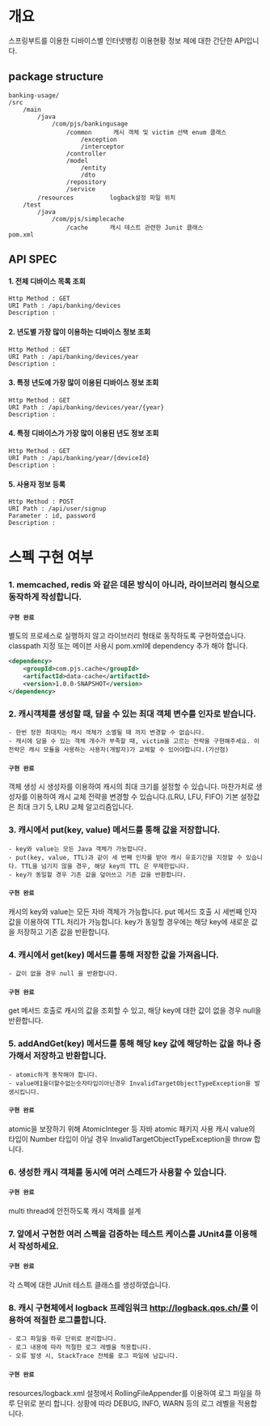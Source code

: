 ﻿# 개요
스프링부트를 이용한 디바이스별 인터넷뱅킹 이용현황 정보 제에 대한 간단한 API입니다.

## package structure
```
banking-usage/
/src
    /main
        /java
            /com/pjs/bankingusage
                /common      캐시 객체 및 victim 선택 enum 클래스
                    /exception
                    /interceptor
                /controller
                /model
                    /entity
                    /dto
                /repository
                /service
        /resources          logback설정 파일 위치
    /test
        /java
            /com/pjs/simplecache
                /cache      캐시 테스트 관련한 Junit 클래스
pom.xml  
```
## API SPEC
#### 1. 전체 디바이스 목록 조회
```
Http Method : GET
URI Path : /api/banking/devices
Description : 
```
#### 2. 년도별 가장 많이 이용하는 디바이스 정보 조회
```
Http Method : GET
URI Path : /api/banking/devices/year
Description : 
```
#### 3. 특정 년도에 가장 많이 이용된 디바이스 정보 조회
```
Http Method : GET
URI Path : /api/banking/devices/year/{year}
Description : 
```

#### 4. 특정 디바이스가 가장 많이 이용된 년도 정보 조회
```
Http Method : GET
URI Path : /api/banking/year/{deviceId}
Description : 
```

#### 5. 사용자 정보 등록
```
Http Method : POST
URI Path : /api/user/signup
Parameter : id, password
Description : 
```

# 스펙 구현 여부
### 1. memcached, redis 와 같은 데몬 방식이 아니라, 라이브러리 형식으로 동작하게 작성합니다.
#### `구현 완료`
별도의 프로세스로 실행하지 않고 라이브러리 형태로 동작하도록 구현하였습니다. 
classpath 지정 또는 메이븐 사용시 pom.xml에 dependency 추가 해야 합니다.
``` xml
<dependency>
    <groupId>com.pjs.cache</groupId>
	<artifactId>data-cache</artifactId>
	<version>1.0.0-SNAPSHOT</version>
</dependency>
```

### 2. 캐시객체를 생성할 때, 담을 수 있는 최대 객체 변수를 인자로 받습니다.
	- 한번 정한 최대치는 캐시 객체가 소멸될 때 까지 변경할 수 없습니다.
    - 캐시에 담을 수 있는 객체 개수가 부족할 때, victim을 고르는 전략을 구현해주세요. 이 전략은 캐시 모듈을 사용하는 사용자(개발자)가 교체할 수 있어야합니다.(가산점)
#### `구현 완료`
객체 생성 시 생성자를 이용하여 캐시의 최대 크기를 설정할 수 있습니다.
마찬가치로 생성자를 이용하여 캐시 교체 전략을 변경할 수 있습니다.(LRU, LFU, FIFO)
기본 설정값은 최대 크기 5, LRU 교체 알고리즘입니다.

### 3. 캐시에서 put(key, value) 메서드를 통해 값을 저장합니다.
	- key와 value는 모든 Java 객체가 가능합니다.
    - put(key, value, TTL)과 같이 세 번째 인자를 받아 캐시 유효기간을 지정할 수 있습니다. TTL을 넘기지 않을 경우, 해당 key의 TTL 은 무제한입니다.
    - key가 동일할 경우 기존 값을 덮어쓰고 기존 값을 반환합니다.
#### `구현 완료`
캐시의 key와 value는 모든 자바 객체가 가능합니다.
put 메서드 호출 시 세번째 인자값을 이용하여 TTL 처리가 가능합니다.
key가 동일할 경우에는 해당 key에 새로운 값을 저장하고 기존 값을 반환합니다.

### 4. 캐시에서 get(key) 메서드를 통해 저장한 값을 가져옵니다.
	- 값이 없을 경우 null 을 반환합니다.
#### `구현 완료`
get 메서드 호출로 캐시의 값을 조회할 수 있고, 해당 key에 대한 값이 없을 경우 null을 반환합니다.

### 5. addAndGet(key) 메서드를 통해 해당 key 값에 해당하는 값을 하나 증가해서 저장하고 반환합니다.
	- atomic하게 동작해야 합니다.
    - value에1을더할수없는숫자타입이아닌경우 InvalidTargetObjectTypeException을 발생시킵니다.
#### `구현 완료`
atomic을 보장하기 위해 AtomicInteger 등 자바 atomic 패키지 사용
캐시 value의 타입이 Number 타입이 아닐 경우 InvalidTargetObjectTypeException을 throw 합니다.

### 6. 생성한 캐시 객체를 동시에 여러 스레드가 사용할 수 있습니다.

#### `구현 완료`
multi thread에 안전하도록 캐시 객체를 설계

### 7. 앞에서 구현한 여러 스펙을 검증하는 테스트 케이스를 JUnit4를 이용해서 작성하세요.

#### `구현 완료`
각 스펙에 대한 JUnit 테스트 클래스를 생성하였습니다.

### 8. 캐시 구현체에서 logback 프레임워크 http://logback.qos.ch/를 이용하여 적절한 로그를합니다.
    - 로그 파일을 하루 단위로 분리합니다.
    - 로그 내용에 따라 적절한 로그 레벨을 적용합니다.
    - 오류 발생 시, StackTrace 전체를 로그 파일에 남깁니다.

#### `구현 완료`
resources/logback.xml 설정에서 RollingFileAppender를 이용하여 로그 파일을 하루 단위로 분리 합니다.
상황에 따라 DEBUG, INFO, WARN 등의 로그 레벨을 적용합니다.